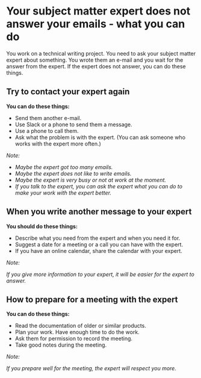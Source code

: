 # Your subject matter expert does not answer your emails - what you can do

You work on a technical writing project. You need to ask your subject matter expert about something. You wrote them an e-mail and you wait for the answer from the expert. If the expert does not answer, you can do these things.

## Try to contact your expert again

**You can do these things:**

- Send them another e-mail.
- Use Slack or a phone to send them a message.
- Use a phone to call them.
- Ask what the problem is with the expert. (You can ask someone who works with the expert more often.)


*Note:*
- *Maybe the expert got too many emails.*
- *Maybe the expert does not like to write emails.*
- *Maybe the expert is very busy or not at work at the moment.*
- *If you talk to the expert, you can ask the expert what you can do to make your work with the expert better.*



## When you write another message to your expert

**You should do these things:**

- Describe what you need from the expert and when you need it for.
- Suggest a date for a meeting or a call you can have with the expert.
- If you have an online calendar, share the calendar with your expert.

*Note:*

*If you give more information to your expert, it will be easier for the expert to answer.*


## How to prepare for a meeting with the expert

**You can do these things:**

- Read the documentation of older or similar products.
- Plan your work. Have enough time to do the work.
- Ask them for permission to record the meeting.
- Take good notes during the meeting.

*Note:*

*If you prepare well for the meeting, the expert will respect you more.*

